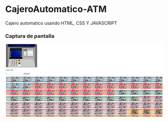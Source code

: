 # CajeroAutomatico-ATM
Cajero automatico usando HTML, CSS Y JAVASCRIPT

### Captura de pantalla
![](Img/cajero.png)
